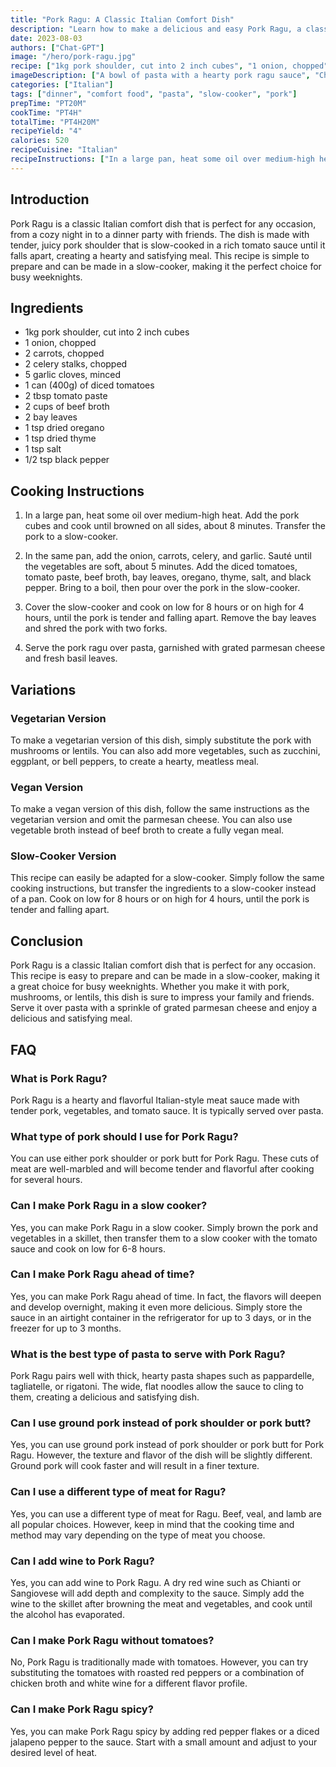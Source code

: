 ```yaml
---
title: "Pork Ragu: A Classic Italian Comfort Dish"
description: "Learn how to make a delicious and easy Pork Ragu, a classic Italian comfort dish perfect for any occasion. This recipe is simple to prepare and will impress your family and friends."
date: 2023-08-03
authors: ["Chat-GPT"]
image: "/hero/pork-ragu.jpg"
recipe: ["1kg pork shoulder, cut into 2 inch cubes", "1 onion, chopped", "2 carrots, chopped", "2 celery stalks, chopped", "5 garlic cloves, minced", "1 can (400g) of diced tomatoes", "2 tbsp tomato paste", "2 cups of beef broth", "2 bay leaves", "1 tsp dried oregano", "1 tsp dried thyme", "1 tsp salt", "1/2 tsp black pepper"]
imageDescription: ["A bowl of pasta with a hearty pork ragu sauce", "Chunks of tender pork shoulder in a rich tomato sauce", "A sprinkle of grated parmesan cheese on top of the pasta", "A fork twirling a bite of pasta and ragu sauce"]
categories: ["Italian"]
tags: ["dinner", "comfort food", "pasta", "slow-cooker", "pork"]
prepTime: "PT20M"
cookTime: "PT4H"
totalTime: "PT4H20M"
recipeYield: "4"
calories: 520
recipeCuisine: "Italian"
recipeInstructions: ["In a large pan, heat some oil over medium-high heat. Add the pork cubes and cook until browned on all sides, about 8 minutes. Transfer the pork to a slow-cooker.", "In the same pan, add the onion, carrots, celery, and garlic. Sauté until the vegetables are soft, about 5 minutes. Add the diced tomatoes, tomato paste, beef broth, bay leaves, oregano, thyme, salt, and black pepper. Bring to a boil, then pour over the pork in the slow-cooker.", "Cover the slow-cooker and cook on low for 8 hours or on high for 4 hours, until the pork is tender and falling apart. Remove the bay leaves and shred the pork with two forks. Serve the pork ragu over pasta, garnished with grated parmesan cheese and fresh basil leaves."]
---
```


## Introduction

Pork Ragu is a classic Italian comfort dish that is perfect for any occasion, from a cozy night in to a dinner party with friends. The dish is made with tender, juicy pork shoulder that is slow-cooked in a rich tomato sauce until it falls apart, creating a hearty and satisfying meal. This recipe is simple to prepare and can be made in a slow-cooker, making it the perfect choice for busy weeknights.

## Ingredients

- 1kg pork shoulder, cut into 2 inch cubes
- 1 onion, chopped
- 2 carrots, chopped
- 2 celery stalks, chopped
- 5 garlic cloves, minced
- 1 can (400g) of diced tomatoes
- 2 tbsp tomato paste
- 2 cups of beef broth
- 2 bay leaves
- 1 tsp dried oregano
- 1 tsp dried thyme
- 1 tsp salt
- 1/2 tsp black pepper

## Cooking Instructions

1. In a large pan, heat some oil over medium-high heat. Add the pork cubes and cook until browned on all sides, about 8 minutes. Transfer the pork to a slow-cooker.

2. In the same pan, add the onion, carrots, celery, and garlic. Sauté until the vegetables are soft, about 5 minutes. Add the diced tomatoes, tomato paste, beef broth, bay leaves, oregano, thyme, salt, and black pepper. Bring to a boil, then pour over the pork in the slow-cooker.

3. Cover the slow-cooker and cook on low for 8 hours or on high for 4 hours, until the pork is tender and falling apart. Remove the bay leaves and shred the pork with two forks.

4. Serve the pork ragu over pasta, garnished with grated parmesan cheese and fresh basil leaves.

## Variations

### Vegetarian Version

To make a vegetarian version of this dish, simply substitute the pork with mushrooms or lentils. You can also add more vegetables, such as zucchini, eggplant, or bell peppers, to create a hearty, meatless meal.

### Vegan Version

To make a vegan version of this dish, follow the same instructions as the vegetarian version and omit the parmesan cheese. You can also use vegetable broth instead of beef broth to create a fully vegan meal.

### Slow-Cooker Version

This recipe can easily be adapted for a slow-cooker. Simply follow the same cooking instructions, but transfer the ingredients to a slow-cooker instead of a pan. Cook on low for 8 hours or on high for 4 hours, until the pork is tender and falling apart.

## Conclusion

Pork Ragu is a classic Italian comfort dish that is perfect for any occasion. This recipe is easy to prepare and can be made in a slow-cooker, making it a great choice for busy weeknights. Whether you make it with pork, mushrooms, or lentils, this dish is sure to impress your family and friends. Serve it over pasta with a sprinkle of grated parmesan cheese and enjoy a delicious and satisfying meal.

## FAQ

### What is Pork Ragu?

Pork Ragu is a hearty and flavorful Italian-style meat sauce made with tender pork, vegetables, and tomato sauce. It is typically served over pasta.

### What type of pork should I use for Pork Ragu?

You can use either pork shoulder or pork butt for Pork Ragu. These cuts of meat are well-marbled and will become tender and flavorful after cooking for several hours.

### Can I make Pork Ragu in a slow cooker?

Yes, you can make Pork Ragu in a slow cooker. Simply brown the pork and vegetables in a skillet, then transfer them to a slow cooker with the tomato sauce and cook on low for 6-8 hours.

### Can I make Pork Ragu ahead of time?

Yes, you can make Pork Ragu ahead of time. In fact, the flavors will deepen and develop overnight, making it even more delicious. Simply store the sauce in an airtight container in the refrigerator for up to 3 days, or in the freezer for up to 3 months.

### What is the best type of pasta to serve with Pork Ragu?

Pork Ragu pairs well with thick, hearty pasta shapes such as pappardelle, tagliatelle, or rigatoni. The wide, flat noodles allow the sauce to cling to them, creating a delicious and satisfying dish.

### Can I use ground pork instead of pork shoulder or pork butt?

Yes, you can use ground pork instead of pork shoulder or pork butt for Pork Ragu. However, the texture and flavor of the dish will be slightly different. Ground pork will cook faster and will result in a finer texture.

### Can I use a different type of meat for Ragu?

Yes, you can use a different type of meat for Ragu. Beef, veal, and lamb are all popular choices. However, keep in mind that the cooking time and method may vary depending on the type of meat you choose.

### Can I add wine to Pork Ragu?

Yes, you can add wine to Pork Ragu. A dry red wine such as Chianti or Sangiovese will add depth and complexity to the sauce. Simply add the wine to the skillet after browning the meat and vegetables, and cook until the alcohol has evaporated.

### Can I make Pork Ragu without tomatoes?

No, Pork Ragu is traditionally made with tomatoes. However, you can try substituting the tomatoes with roasted red peppers or a combination of chicken broth and white wine for a different flavor profile.

### Can I make Pork Ragu spicy?

Yes, you can make Pork Ragu spicy by adding red pepper flakes or a diced jalapeno pepper to the sauce. Start with a small amount and adjust to your desired level of heat.